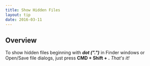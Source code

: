 ```yaml
---
title: Show Hidden Files
layout: tip
date: 2016-03-11
---
```


## Overview

To show hidden files beginning with _**dot (".")**_ in Finder windows or Open/Save file dialogs, just press **CMD + Shift + .** _That's it!_
